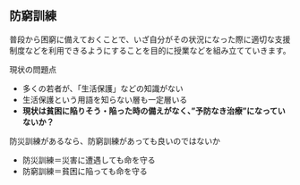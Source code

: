 ## 防窮訓練
普段から困窮に備えておくことで、いざ自分がその状況になった際に適切な支援制度などを利用できるようにすることを目的に授業などを組み立てていきます。

現状の問題点
- 多くの若者が、「生活保護」などの知識がない
- 生活保護という用語を知らない層も一定層いる
- **現状は貧困に陥りそう・陥った時の備えがなく、”予防なき治療”になっていないか？**

防災訓練があるなら、防窮訓練があっても良いのではないか
- 防災訓練＝災害に遭遇しても命を守る
- 防窮訓練＝貧困に陥っても命を守る